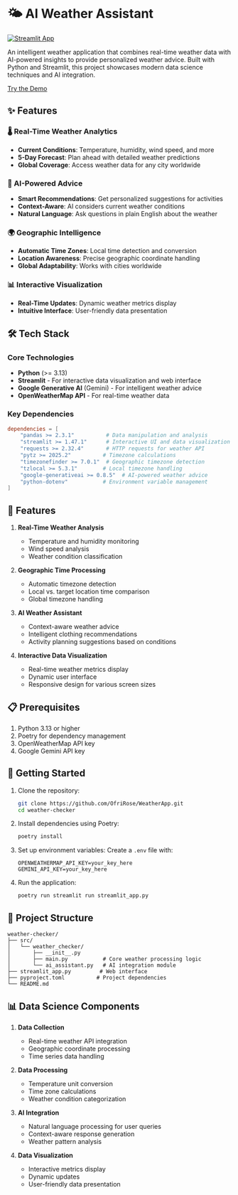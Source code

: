 # 🌤️ AI Weather Assistant

[![Streamlit App](https://static.streamlit.io/badges/streamlit_badge_black_white.svg)](https://aiweatheradvisor.streamlit.app/)

An intelligent weather application that combines real-time weather data with AI-powered insights to provide personalized weather advice. Built with Python and Streamlit, this project showcases modern data science techniques and AI integration.

[Try the Demo](https://aiweatheradvisor.streamlit.app/)
## ✨ Features

### 🌡️ Real-Time Weather Analytics
- **Current Conditions**: Temperature, humidity, wind speed, and more
- **5-Day Forecast**: Plan ahead with detailed weather predictions
- **Global Coverage**: Access weather data for any city worldwide

### 🤖 AI-Powered Advice
- **Smart Recommendations**: Get personalized suggestions for activities
- **Context-Aware**: AI considers current weather conditions
- **Natural Language**: Ask questions in plain English about the weather

### 🌍 Geographic Intelligence
- **Automatic Time Zones**: Local time detection and conversion
- **Location Awareness**: Precise geographic coordinate handling
- **Global Adaptability**: Works with cities worldwide

### 📊 Interactive Visualization
- **Real-Time Updates**: Dynamic weather metrics display
- **Intuitive Interface**: User-friendly data presentation

## 🛠️ Tech Stack

### Core Technologies
- **Python** (>= 3.13)
- **Streamlit** - For interactive data visualization and web interface
- **Google Generative AI** (Gemini) - For intelligent weather advice
- **OpenWeatherMap API** - For real-time weather data

### Key Dependencies
```toml
dependencies = [
    "pandas >= 2.3.1"          # Data manipulation and analysis
    "streamlit >= 1.47.1"      # Interactive UI and data visualization
    "requests >= 2.32.4"       # HTTP requests for weather API
    "pytz >= 2025.2"          # Timezone calculations
    "timezonefinder >= 7.0.1"  # Geographic timezone detection
    "tzlocal >= 5.3.1"        # Local timezone handling
    "google-generativeai >= 0.8.5"  # AI-powered weather advice
    "python-dotenv"           # Environment variable management
]
```

## 🌟 Features

1. **Real-Time Weather Analysis**
   - Temperature and humidity monitoring
   - Wind speed analysis
   - Weather condition classification

2. **Geographic Time Processing**
   - Automatic timezone detection
   - Local vs. target location time comparison
   - Global timezone handling

3. **AI Weather Assistant**
   - Context-aware weather advice
   - Intelligent clothing recommendations
   - Activity planning suggestions based on conditions

4. **Interactive Data Visualization**
   - Real-time weather metrics display
   - Dynamic user interface
   - Responsive design for various screen sizes

## 📋 Prerequisites

1. Python 3.13 or higher
2. Poetry for dependency management
3. OpenWeatherMap API key
4. Google Gemini API key

## 🚀 Getting Started

1. Clone the repository:
   ```bash
   git clone https://github.com/OfriRose/WeatherApp.git
   cd weather-checker
   ```

2. Install dependencies using Poetry:
   ```bash
   poetry install
   ```

3. Set up environment variables:
   Create a `.env` file with:
   ```
   OPENWEATHERMAP_API_KEY=your_key_here
   GEMINI_API_KEY=your_key_here
   ```

4. Run the application:
   ```bash
   poetry run streamlit run streamlit_app.py
   ```

## 🔧 Project Structure

```
weather-checker/
├── src/
│   └── weather_checker/
│       ├── __init__.py
│       ├── main.py           # Core weather processing logic
│       └── ai_assistant.py   # AI integration module
├── streamlit_app.py         # Web interface
├── pyproject.toml          # Project dependencies
└── README.md
```

## 📊 Data Science Components

1. **Data Collection**
   - Real-time weather API integration
   - Geographic coordinate processing
   - Time series data handling

2. **Data Processing**
   - Temperature unit conversion
   - Time zone calculations
   - Weather condition categorization

3. **AI Integration**
   - Natural language processing for user queries
   - Context-aware response generation
   - Weather pattern analysis

4. **Data Visualization**
   - Interactive metrics display
   - Dynamic updates
   - User-friendly data presentation


